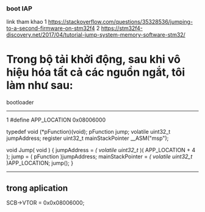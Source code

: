 ### boot IAP
link tham khao
1 https://stackoverflow.com/questions/35328536/jumping-to-a-second-firmware-on-stm32f4
2 https://stm32f4-discovery.net/2017/04/tutorial-jump-system-memory-software-stm32/
# Trong bộ tải khởi động, sau khi vô hiệu hóa tất cả các nguồn ngắt, tôi làm như sau:
bootloader

___________________________________________________________________________________
1 #define APP_LOCATION 0x08006000

typedef void (*pFunction)(void);
pFunction jump;
volatile uint32_t jumpAddress;
register uint32_t mainStackPointer __ASM("msp");

void Jump( void ) {
    jumpAddress = *( volatile uint32_t* )( APP_LOCATION + 4 );
    jump = ( pFunction )jumpAddress;
    mainStackPointer = *( volatile uint32_t* )APP_LOCATION;
    jump();
}

___________________________________________________________________________________
## trong aplication

SCB->VTOR = 0x0x08006000;

